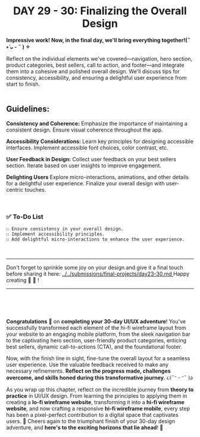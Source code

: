 **<h1 align="center"> DAY 29 - 30: Finalizing the Overall Design</h1>**
**Impressive work! Now, in the final day, we'll bring everything together!(˵ •̀ ᴗ - ˵ ) ✧**

Reflect on the individual elements we've covered—navigation, hero section, product categories, best sellers, call to action, and footer—and integrate them into a cohesive and polished overall design. We'll discuss tips for consistency, accessibility, and ensuring a delightful user experience from start to finish.
<br><br>

**<h2>Guidelines:</h2>**
**Consistency and Coherence:**
Emphasize the importance of maintaining a consistent design. Ensure visual coherence throughout the app.

**Accessibility Considerations:**
Learn key principles for designing accessible interfaces. Implement accessible font choices, color contrast, etc.

**User Feedback in Design:**
Collect user feedback on your best sellers section. Iterate based on user insights to improve engagement.

**Delighting Users**
Explore micro-interactions, animations, and other details for a delightful user experience. Finalize your overall design with user-centric touches.

<br>

### ✅ To-Do List

    ☐ Ensure consistency in your overall design.
    ☐ Implement accessibility principles.
    ☐ Add delightful micro-interactions to enhance the user experience.

<br><hr>

Don't forget to sprinkle some joy on your design and give it a final touch before sharing it here: <a href ="../../submissions/final-projects/day23-30.md" target="_blank">../../submissions/final-projects/day23-30.md </a>Happy creating 🌠 💜 !

<hr>

<br><br><br>


**Congratulations** 🎉 on **completing your 30-day UI/UX adventure**! You've successfully transformed each element of the hi-fi wireframe layout from your website to an engaging mobile platform, from the sleek navigation bar to the captivating hero section, user-friendly product categories, enticing best sellers, dynamic call-to-actions (CTA), and the foundational footer. 

Now, with the finish line in sight, fine-tune the overall layout for a seamless user experience. Use the valuable feedback received to make any necessary refinements. **Reflect on the progress made, challenges overcome, and skills honed during this transformative journey.** ૮꒰˶ᵔ ᵕ ᵔ˶ ꒱ა

As you wrap up this chapter, reflect on the incredible journey from **theory to practice** in UI/UX design. From learning the principles to applying them in creating a **lo-fi wireframe website**, transforming it into a **hi-fi wireframe website**, and now crafting a responsive **hi-fi wireframe mobile**, every step has been a pixel-perfect contribution to a digital space that captivates users. 🚀 Cheers again to the triumphant finish of your 30-day design adventure, and **here's to the exciting horizons that lie ahead**! 🌟


